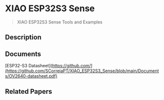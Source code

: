 # XIAO ESP32S3 Sense
> XIAO ESP32S3 Sense Tools and Examples

## Description


## Documents
[ESP32-S3 Datasheet](https://github.com/](https://github.com/SCorreiaPT/XIAO_ESP32S3_Sense/blob/main/Documents/OV2640-datasheet.pdf)


## Related Papers
